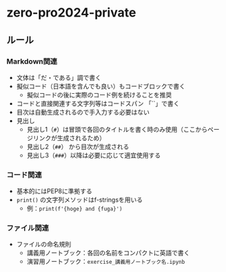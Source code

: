 # zero-pro2024-private

## ルール

### Markdown関連

- 文体は「だ・である」調で書く
- 擬似コード（日本語を含んでも良い）もコードブロックで書く
  - 擬似コードの後に実際のコード例を続けることを推奨
- コードと直接関連する文字列等はコードスパン 「``」で書く
- 目次は自動生成されるので手入力する必要はない
- 見出し
  - 見出し1（`#`）は冒頭で各回のタイトルを書く時のみ使用（ここからページリンクが生成されるため）
  - 見出し2（`##`） から目次が生成される 
  - 見出し3（`###`）以降は必要に応じて適宜使用する

### コード関連

- 基本的にはPEP8に準拠する
- `print()` の文字列メソッドはf-stringsを用いる
  - 例：`print(f'{hoge} and {fuga}')`

### ファイル関連

- ファイルの命名規則
  - 講義用ノートブック：各回の名前をコンパクトに英語で書く
  - 演習用ノートブック：`exercise_講義用ノートブック名.ipynb`
